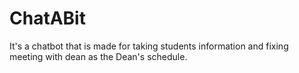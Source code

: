 # ChatABit
It's a chatbot that is made for taking students information and fixing meeting with dean as the Dean's schedule.
